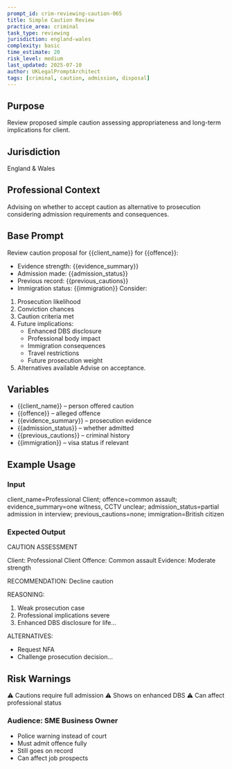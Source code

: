 ```yaml
---
prompt_id: crim-reviewing-caution-065
title: Simple Caution Review
practice_area: criminal
task_type: reviewing
jurisdiction: england-wales
complexity: basic
time_estimate: 20
risk_level: medium
last_updated: 2025-07-10
author: UKLegalPromptArchitect
tags: [criminal, caution, admission, disposal]
---
```


## Purpose
Review proposed simple caution assessing appropriateness and long-term implications for client.

## Jurisdiction
England & Wales

## Professional Context
Advising on whether to accept caution as alternative to prosecution considering admission requirements and consequences.

## Base Prompt
Review caution proposal for \{\{client_name\}\} for \{\{offence\}\}:
- Evidence strength: \{\{evidence_summary\}\}
- Admission made: \{\{admission_status\}\}
- Previous record: \{\{previous_cautions\}\}
- Immigration status: \{\{immigration\}\}
Consider:
1. Prosecution likelihood
2. Conviction chances
3. Caution criteria met
4. Future implications:
   - Enhanced DBS disclosure
   - Professional body impact
   - Immigration consequences
   - Travel restrictions
   - Future prosecution weight
5. Alternatives available
Advise on acceptance.

## Variables
- \{\{client_name\}\} – person offered caution
- \{\{offence\}\} – alleged offence
- \{\{evidence_summary\}\} – prosecution evidence
- \{\{admission_status\}\} – whether admitted
- \{\{previous_cautions\}\} – criminal history
- \{\{immigration\}\} – visa status if relevant

## Example Usage
### Input
client_name=Professional Client; offence=common assault; evidence_summary=one witness, CCTV unclear; admission_status=partial admission in interview; previous_cautions=none; immigration=British citizen

### Expected Output
CAUTION ASSESSMENT

Client: Professional Client
Offence: Common assault
Evidence: Moderate strength

RECOMMENDATION: Decline caution

REASONING:
1. Weak prosecution case
2. Professional implications severe
3. Enhanced DBS disclosure for life...

ALTERNATIVES:
- Request NFA
- Challenge prosecution decision...

## Risk Warnings
⚠️ Cautions require full admission
⚠️ Shows on enhanced DBS
⚠️ Can affect professional status

### Audience: SME Business Owner
- Police warning instead of court
- Must admit offence fully
- Still goes on record
- Can affect job prospects
